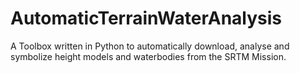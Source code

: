 AutomaticTerrainWaterAnalysis
=============================

A Toolbox written in Python to automatically download, analyse and symbolize height models and waterbodies from the SRTM Mission.
